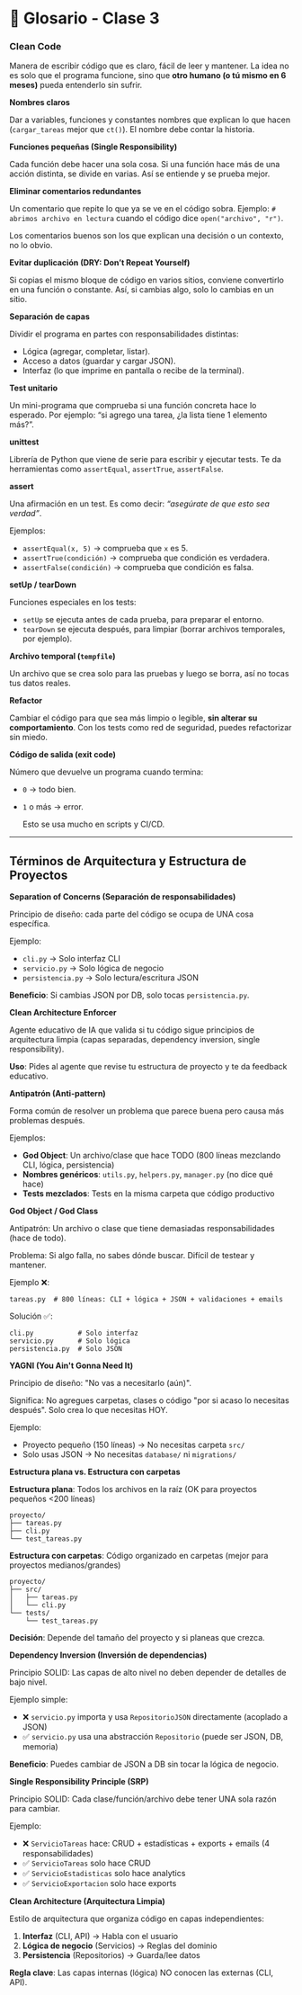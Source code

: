 # 📖 Glosario - Clase 3

### **Clean Code**

Manera de escribir código que es claro, fácil de leer y mantener. La idea no es solo que el programa funcione, sino que **otro humano (o tú mismo en 6 meses)** pueda entenderlo sin sufrir.

**Nombres claros**

Dar a variables, funciones y constantes nombres que explican lo que hacen (`cargar_tareas` mejor que `ct()`). El nombre debe contar la historia.

**Funciones pequeñas (Single Responsibility)**

Cada función debe hacer una sola cosa. Si una función hace más de una acción distinta, se divide en varias. Así se entiende y se prueba mejor.

**Eliminar comentarios redundantes**

Un comentario que repite lo que ya se ve en el código sobra. Ejemplo: `# abrimos archivo en lectura` cuando el código dice `open("archivo", "r")`.

Los comentarios buenos son los que explican una decisión o un contexto, no lo obvio.

**Evitar duplicación (DRY: Don’t Repeat Yourself)**

Si copias el mismo bloque de código en varios sitios, conviene convertirlo en una función o constante. Así, si cambias algo, solo lo cambias en un sitio.

**Separación de capas**

Dividir el programa en partes con responsabilidades distintas:

- Lógica (agregar, completar, listar).
- Acceso a datos (guardar y cargar JSON).
- Interfaz (lo que imprime en pantalla o recibe de la terminal).

**Test unitario**

Un mini-programa que comprueba si una función concreta hace lo esperado. Por ejemplo: “si agrego una tarea, ¿la lista tiene 1 elemento más?”.

**unittest**

Librería de Python que viene de serie para escribir y ejecutar tests. Te da herramientas como `assertEqual`, `assertTrue`, `assertFalse`.

**assert**

Una afirmación en un test. Es como decir: *“asegúrate de que esto sea verdad”*.

Ejemplos:

- `assertEqual(x, 5)` → comprueba que `x` es 5.
- `assertTrue(condición)` → comprueba que condición es verdadera.
- `assertFalse(condición)` → comprueba que condición es falsa.

**setUp / tearDown**

Funciones especiales en los tests:

- `setUp` se ejecuta antes de cada prueba, para preparar el entorno.
- `tearDown` se ejecuta después, para limpiar (borrar archivos temporales, por ejemplo).

**Archivo temporal (`tempfile`)**

Un archivo que se crea solo para las pruebas y luego se borra, así no tocas tus datos reales.

**Refactor**

Cambiar el código para que sea más limpio o legible, **sin alterar su comportamiento**. Con los tests como red de seguridad, puedes refactorizar sin miedo.

**Código de salida (exit code)**

Número que devuelve un programa cuando termina:

- `0` → todo bien.
- `1` o más → error.

    Esto se usa mucho en scripts y CI/CD.

---

## Términos de Arquitectura y Estructura de Proyectos

**Separation of Concerns (Separación de responsabilidades)**

Principio de diseño: cada parte del código se ocupa de UNA cosa específica.

Ejemplo:
- `cli.py` → Solo interfaz CLI
- `servicio.py` → Solo lógica de negocio
- `persistencia.py` → Solo lectura/escritura JSON

**Beneficio**: Si cambias JSON por DB, solo tocas `persistencia.py`.

**Clean Architecture Enforcer**

Agente educativo de IA que valida si tu código sigue principios de arquitectura limpia (capas separadas, dependency inversion, single responsibility).

**Uso**: Pides al agente que revise tu estructura de proyecto y te da feedback educativo.

**Antipatrón (Anti-pattern)**

Forma común de resolver un problema que parece buena pero causa más problemas después.

Ejemplos:
- **God Object**: Un archivo/clase que hace TODO (800 líneas mezclando CLI, lógica, persistencia)
- **Nombres genéricos**: `utils.py`, `helpers.py`, `manager.py` (no dice qué hace)
- **Tests mezclados**: Tests en la misma carpeta que código productivo

**God Object / God Class**

Antipatrón: Un archivo o clase que tiene demasiadas responsabilidades (hace de todo).

Problema: Si algo falla, no sabes dónde buscar. Difícil de testear y mantener.

Ejemplo ❌:
```
tareas.py  # 800 líneas: CLI + lógica + JSON + validaciones + emails
```

Solución ✅:
```
cli.py           # Solo interfaz
servicio.py      # Solo lógica
persistencia.py  # Solo JSON
```

**YAGNI (You Ain't Gonna Need It)**

Principio de diseño: "No vas a necesitarlo (aún)".

Significa: No agregues carpetas, clases o código "por si acaso lo necesitas después". Solo crea lo que necesitas HOY.

Ejemplo:
- Proyecto pequeño (150 líneas) → No necesitas carpeta `src/`
- Solo usas JSON → No necesitas `database/` ni `migrations/`

**Estructura plana vs. Estructura con carpetas**

**Estructura plana**: Todos los archivos en la raíz (OK para proyectos pequeños <200 líneas)
```
proyecto/
├── tareas.py
├── cli.py
└── test_tareas.py
```

**Estructura con carpetas**: Código organizado en carpetas (mejor para proyectos medianos/grandes)
```
proyecto/
├── src/
│   ├── tareas.py
│   └── cli.py
└── tests/
    └── test_tareas.py
```

**Decisión**: Depende del tamaño del proyecto y si planeas que crezca.

**Dependency Inversion (Inversión de dependencias)**

Principio SOLID: Las capas de alto nivel no deben depender de detalles de bajo nivel.

Ejemplo simple:
- ❌ `servicio.py` importa y usa `RepositorioJSON` directamente (acoplado a JSON)
- ✅ `servicio.py` usa una abstracción `Repositorio` (puede ser JSON, DB, memoria)

**Beneficio**: Puedes cambiar de JSON a DB sin tocar la lógica de negocio.

**Single Responsibility Principle (SRP)**

Principio SOLID: Cada clase/función/archivo debe tener UNA sola razón para cambiar.

Ejemplo:
- ❌ `ServicioTareas` hace: CRUD + estadísticas + exports + emails (4 responsabilidades)
- ✅ `ServicioTareas` solo hace CRUD
- ✅ `ServicioEstadisticas` solo hace analytics
- ✅ `ServicioExportacion` solo hace exports

**Clean Architecture (Arquitectura Limpia)**

Estilo de arquitectura que organiza código en capas independientes:

1. **Interfaz** (CLI, API) → Habla con el usuario
2. **Lógica de negocio** (Servicios) → Reglas del dominio
3. **Persistencia** (Repositorios) → Guarda/lee datos

**Regla clave**: Las capas internas (lógica) NO conocen las externas (CLI, API).